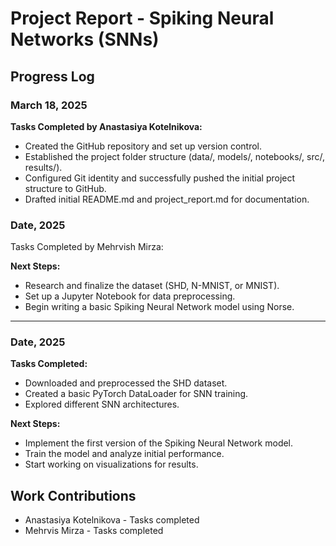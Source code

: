 # Project Report - Spiking Neural Networks (SNNs)

## Progress Log

###  March 18, 2025
 **Tasks Completed by Anastasiya Kotelnikova:**
- Created the GitHub repository and set up version control.
- Established the project folder structure (data/, models/, notebooks/, src/, results/).
- Configured Git identity and successfully pushed the initial project structure to GitHub.
- Drafted initial README.md and project_report.md for documentation.

###  Date, 2025
 Tasks Completed by Mehrvish Mirza:




 **Next Steps:**
- Research and finalize the dataset (SHD, N-MNIST, or MNIST).
- Set up a Jupyter Notebook for data preprocessing.
- Begin writing a basic Spiking Neural Network model using Norse.

---

###  Date, 2025
 **Tasks Completed:**
- Downloaded and preprocessed the SHD dataset.
- Created a basic PyTorch DataLoader for SNN training.
- Explored different SNN architectures.

 **Next Steps:**
- Implement the first version of the Spiking Neural Network model.
- Train the model and analyze initial performance.
- Start working on visualizations for results.

## Work Contributions
- Anastasiya Kotelnikova - Tasks completed
- Mehrvis Mirza - Tasks completed 
